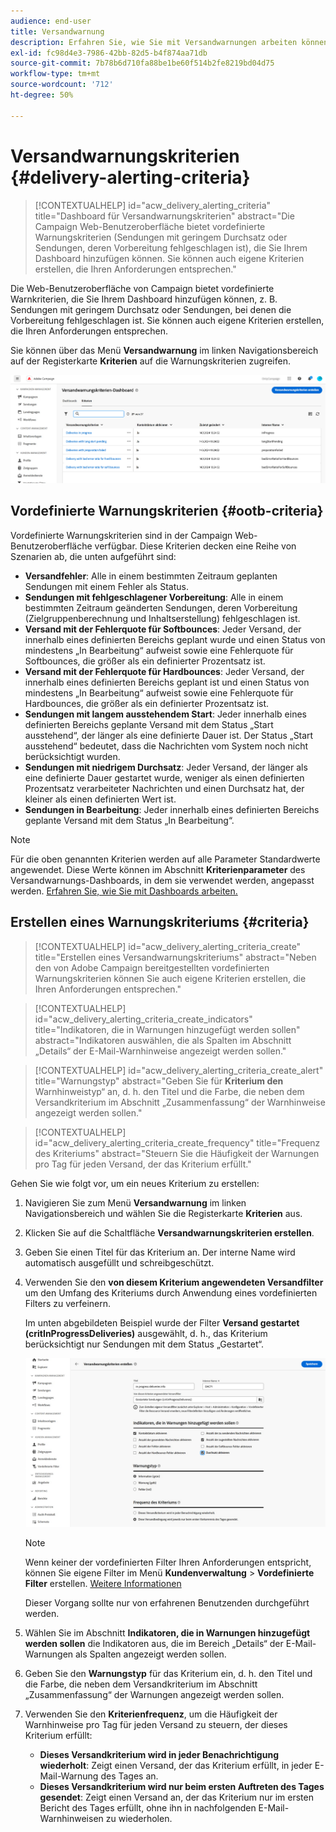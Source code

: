 ```yaml
---
audience: end-user
title: Versandwarnung
description: Erfahren Sie, wie Sie mit Versandwarnungen arbeiten können.
exl-id: fc98d4e3-7986-42bb-82d5-b4f874aa71db
source-git-commit: 7b78b6d710fa88be1be60f514b2fe8219bd04d75
workflow-type: tm+mt
source-wordcount: '712'
ht-degree: 50%

---
```


# Versandwarnungskriterien {#delivery-alerting-criteria}

>[!CONTEXTUALHELP]
>id="acw_delivery_alerting_criteria"
>title="Dashboard für Versandwarnungskriterien"
>abstract="Die Campaign Web-Benutzeroberfläche bietet vordefinierte Warnungskriterien (Sendungen mit geringem Durchsatz oder Sendungen, deren Vorbereitung fehlgeschlagen ist), die Sie Ihrem Dashboard hinzufügen können. Sie können auch eigene Kriterien erstellen, die Ihren Anforderungen entsprechen."

Die Web-Benutzeroberfläche von Campaign bietet vordefinierte Warnkriterien, die Sie Ihrem Dashboard hinzufügen können, z. B. Sendungen mit geringem Durchsatz oder Sendungen, bei denen die Vorbereitung fehlgeschlagen ist. Sie können auch eigene Kriterien erstellen, die Ihren Anforderungen entsprechen.

Sie können über das Menü **Versandwarnung** im linken Navigationsbereich auf der Registerkarte **Kriterien** auf die Warnungskriterien zugreifen.

![Liste der Warnungskriterien, die im Menü Versandwarnung angezeigt werden](assets/alerting-criteria-list.png)

## Vordefinierte Warnungskriterien {#ootb-criteria}

Vordefinierte Warnungskriterien sind in der Campaign Web-Benutzeroberfläche verfügbar. Diese Kriterien decken eine Reihe von Szenarien ab, die unten aufgeführt sind:

* **Versandfehler**: Alle in einem bestimmten Zeitraum geplanten Sendungen mit einem Fehler als Status.
* **Sendungen mit fehlgeschlagener Vorbereitung**: Alle in einem bestimmten Zeitraum geänderten Sendungen, deren Vorbereitung (Zielgruppenberechnung und Inhaltserstellung) fehlgeschlagen ist.
* **Versand mit der Fehlerquote für Softbounces**: Jeder Versand, der innerhalb eines definierten Bereichs geplant wurde und einen Status von mindestens „In Bearbeitung“ aufweist sowie eine Fehlerquote für Softbounces, die größer als ein definierter Prozentsatz ist.
* **Versand mit der Fehlerquote für Hardbounces**: Jeder Versand, der innerhalb eines definierten Bereichs geplant ist und einen Status von mindestens „In Bearbeitung“ aufweist sowie eine Fehlerquote für Hardbounces, die größer als ein definierter Prozentsatz ist.
* **Sendungen mit langem ausstehendem Start**: Jeder innerhalb eines definierten Bereichs geplante Versand mit dem Status „Start ausstehend“, der länger als eine definierte Dauer ist. Der Status „Start ausstehend“ bedeutet, dass die Nachrichten vom System noch nicht berücksichtigt wurden.
* **Sendungen mit niedrigem Durchsatz**: Jeder Versand, der länger als eine definierte Dauer gestartet wurde, weniger als einen definierten Prozentsatz verarbeiteter Nachrichten und einen Durchsatz hat, der kleiner als einen definierten Wert ist.
* **Sendungen in Bearbeitung**: Jeder innerhalb eines definierten Bereichs geplante Versand mit dem Status „In Bearbeitung“.

>[!NOTE]
>
>Für die oben genannten Kriterien werden auf alle Parameter Standardwerte angewendet. Diese Werte können im Abschnitt **Kriterienparameter** des Versandwarnungs-Dashboards, in dem sie verwendet werden, angepasst werden. [Erfahren Sie, wie Sie mit Dashboards arbeiten.](../msg/delivery-alerting-dashboards.md)

## Erstellen eines Warnungskriteriums {#criteria}

>[!CONTEXTUALHELP]
>id="acw_delivery_alerting_criteria_create"
>title="Erstellen eines Versandwarnungskriteriums"
>abstract="Neben den von Adobe Campaign bereitgestellten vordefinierten Warnungskriterien können Sie auch eigene Kriterien erstellen, die Ihren Anforderungen entsprechen."

>[!CONTEXTUALHELP]
>id="acw_delivery_alerting_criteria_create_indicators"
>title="Indikatoren, die in Warnungen hinzugefügt werden sollen"
>abstract="Indikatoren auswählen, die als Spalten im Abschnitt „Details“ der E-Mail-Warnhinweise angezeigt werden sollen."

>[!CONTEXTUALHELP]
>id="acw_delivery_alerting_criteria_create_alert"
>title="Warnungstyp"
>abstract="Geben Sie für **Kriterium den** Warnhinweistyp“ an, d. h. den Titel und die Farbe, die neben dem Versandkriterium im Abschnitt „Zusammenfassung“ der Warnhinweise angezeigt werden sollen."

>[!CONTEXTUALHELP]
>id="acw_delivery_alerting_criteria_create_frequency"
>title="Frequenz des Kriteriums"
>abstract="Steuern Sie die Häufigkeit der Warnungen pro Tag für jeden Versand, der das Kriterium erfüllt."

Gehen Sie wie folgt vor, um ein neues Kriterium zu erstellen:

1. Navigieren Sie zum Menü **Versandwarnung** im linken Navigationsbereich und wählen Sie die Registerkarte **Kriterien** aus.
1. Klicken Sie auf die Schaltfläche **Versandwarnungskriterien erstellen**.
1. Geben Sie einen Titel für das Kriterium an. Der interne Name wird automatisch ausgefüllt und schreibgeschützt.
1. Verwenden Sie den **von diesem Kriterium angewendeten Versandfilter** um den Umfang des Kriteriums durch Anwendung eines vordefinierten Filters zu verfeinern.

   Im unten abgebildeten Beispiel wurde der Filter **Versand gestartet (critInProgressDeliveries)** ausgewählt, d. h., das Kriterium berücksichtigt nur Sendungen mit dem Status „Gestartet“.

   ![Beispiel für Warnungskriterieneigenschaften mit ausgewähltem Filter](assets/alerting-criteria-properties.png)

   >[!NOTE]
   >
   >Wenn keiner der vordefinierten Filter Ihren Anforderungen entspricht, können Sie eigene Filter im Menü **Kundenverwaltung** > **Vordefinierte Filter** erstellen. [Weitere Informationen](../get-started/predefined-filters.md)
   >
   >Dieser Vorgang sollte nur von erfahrenen Benutzenden durchgeführt werden.

1. Wählen Sie im Abschnitt **Indikatoren, die in Warnungen hinzugefügt werden sollen** die Indikatoren aus, die im Bereich „Details“ der E-Mail-Warnungen als Spalten angezeigt werden sollen.

1. Geben Sie den **Warnungstyp** für das Kriterium ein, d. h. den Titel und die Farbe, die neben dem Versandkriterium im Abschnitt „Zusammenfassung“ der Warnungen angezeigt werden sollen.

1. Verwenden Sie den **Kriterienfrequenz**, um die Häufigkeit der Warnhinweise pro Tag für jeden Versand zu steuern, der dieses Kriterium erfüllt:

   * **Dieses Versandkriterium wird in jeder Benachrichtigung wiederholt**: Zeigt einen Versand, der das Kriterium erfüllt, in jeder E-Mail-Warnung des Tages an.
   * **Dieses Versandkriterium wird nur beim ersten Auftreten des Tages gesendet**: Zeigt einen Versand an, der das Kriterium nur im ersten Bericht des Tages erfüllt, ohne ihn in nachfolgenden E-Mail-Warnhinweisen zu wiederholen.